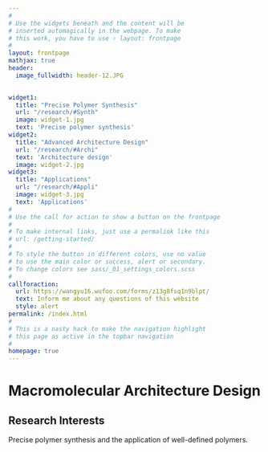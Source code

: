 ```yaml
---
#
# Use the widgets beneath and the content will be
# inserted automagically in the webpage. To make
# this work, you have to use › layout: frontpage
#
layout: frontpage
mathjax: true
header:
  image_fullwidth: header-12.JPG

  
widget1:
  title: "Precise Polymer Synthesis"
  url: "/research/#Synth"
  image: widget-1.jpg
  text: 'Precise polymer synthesis'
widget2:
  title: "Advanced Architecture Design"
  url: "/research/#Archi"
  text: 'Architecture design'
  image: widget-2.jpg
widget3:
  title: "Applications"
  url: "/research/#Appli"
  image: widget-3.jpg
  text: 'Applications'
#
# Use the call for action to show a button on the frontpage
#
# To make internal links, just use a permalink like this
# url: /getting-started/
#
# To style the button in different colors, use no value
# to use the main color or success, alert or secondary.
# To change colors see sass/_01_settings_colors.scss
#
callforaction:
  url: https://wangyu16.wufoo.com/forms/z13g8fsq1n9blpt/
  text: Inform me about any questions of this website 
  style: alert
permalink: /index.html
#
# This is a nasty hack to make the navigation highlight
# this page as active in the topbar navigation
#
homepage: true
---
```


# Macromolecular Architecture Design

## Research Interests

Precise polymer synthesis and the application of well-defined polymers. 


